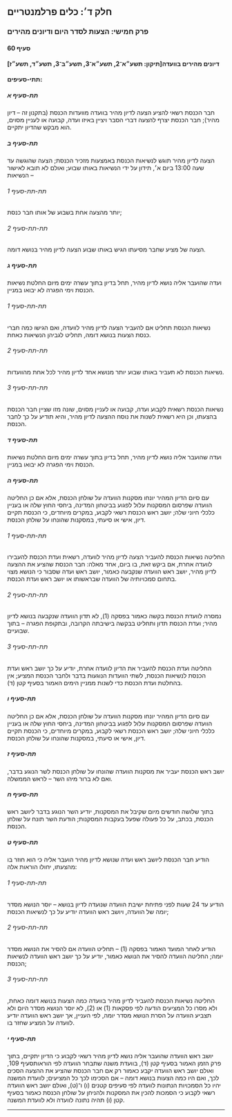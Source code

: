 ## חלק ד׳: כלים פרלמנטריים

### פרק חמישי: הצעות לסדר היום ודיונים מהירים

#### סעיף 60

**דיונים מהירים בוועדה[תיקון: תשע״א־2, תשע״א־3, תשע״ב־3, תשע״ד, תשע״ז]**



#### תתי-סעיפים:

##### תת-סעיף א

חבר הכנסת 
רשאי להציע הצעה לדיון מהיר בוועדה מוועדות הכנסת (בתקנון זה – דיון מהיר);
 חבר הכנסת יצרף להצעה דברי הסבר ויציין באיזו ועדה, קבועה או לעניין 
מסוים, הוא מבקש שהדיון יתקיים.

##### תת-סעיף ב

הצעה לדיון
 מהיר תוגש לנשיאות הכנסת באמצעות מזכיר הכנסת; הצעה שהוגשה עד שעה 13:00 
ביום א׳, תידון על ידי הנשיאות באותו שבוע; ואולם לא תובא לאישור הנשיאות –

###### תת-תת-סעיף 1

יותר מהצעה אחת בשבוע של אותו חבר כנסת;

###### תת-תת-סעיף 2

הצעה של מציע שחבר מסיעתו הגיש באותו שבוע הצעה לדיון מהיר בנושא דומה.

##### תת-סעיף ג

ועדה שהועבר אליה נושא לדיון מהיר, תחל בדיון בתוך עשרה ימים מיום החלטת נשיאות הכנסת וימי הפגרה לא יבואו במניין.

###### תת-תת-סעיף 1

נשיאות הכנסת תחליט אם להעביר הצעה לדיון מהיר לוועדה, ואם הגישו כמה חברי כנסת הצעות בנושא דומה, תחליט לגביהן הנשיאות כאחת.

###### תת-תת-סעיף 2

נשיאות הכנסת לא תעביר באותו שבוע יותר מנושא אחד לדיון מהיר לכל אחת מהוועדות.

###### תת-תת-סעיף 3

נשיאות 
הכנסת רשאית לקבוע ועדה, קבועה או לעניין מסוים, שונה מזו שציין חבר הכנסת 
בהצעתו, וכן היא רשאית לשנות את נוסח ההצעה לדיון מהיר, והיא תודיע על כך 
לחבר הכנסת.

##### תת-סעיף ד

ועדה שהועבר אליה נושא לדיון מהיר, תחל בדיון בתוך עשרה ימים מיום החלטת נשיאות הכנסת וימי הפגרה לא יבואו במניין.

##### תת-סעיף ה

עם סיום 
הדיון המהיר יונחו מסקנות הוועדה על שולחן הכנסת, אלא אם כן החליטה הוועדה 
שפרסום המסקנות עלול לפגוע בביטחון המדינה, ביחסי החוץ שלה או בעניין כלכלי
 חיוני שלה; יושב ראש הכנסת רשאי לקבוע, במקרים מיוחדים, כי הכנסת תקיים 
דיון, אישי או סיעתי, במסקנות שהונחו על שולחן הכנסת.

###### תת-תת-סעיף 1

החליטה נשיאות הכנסת להעביר הצעה לדיון מהיר לוועדה, רשאית ועדת הכנסת 
להעבירו לוועדה אחרת, אם ביקש זאת, בו ביום, אחד מאלה: חבר הכנסת שהציע את 
ההצעה לדיון מהיר, יושב ראש הוועדה שנקבעה כאמור, יושב ראש ועדה שסבור כי 
הנושא מצוי בתחום סמכויותיה של הוועדה שבראשותו או יושב ראש ועדת הכנסת.

###### תת-תת-סעיף 2

נמסרה 
לוועדת הכנסת בקשה כאמור בפסקה (1), לא תדון הוועדה שנקבעה בנושא לדיון 
מהיר; ועדת הכנסת תדון ותחליט בבקשה בישיבתה הקרובה, ובתקופת הפגרה – בתוך 
שבועיים.

###### תת-תת-סעיף 3

החליטה 
ועדת הכנסת להעביר את הדיון לוועדה אחרת, יודיע על כך יושב ראש ועדת הכנסת 
לנשיאות הכנסת, לשתי הוועדות הנוגעות בדבר ולחבר הכנסת המציע; אין בהחלטת 
ועדת הכנסת כדי לשנות ממניין הימים האמור בסעיף קטן (ד).

##### תת-סעיף ו

עם סיום 
הדיון המהיר יונחו מסקנות הוועדה על שולחן הכנסת, אלא אם כן החליטה הוועדה 
שפרסום המסקנות עלול לפגוע בביטחון המדינה, ביחסי החוץ שלה או בעניין כלכלי
 חיוני שלה; יושב ראש הכנסת רשאי לקבוע, במקרים מיוחדים, כי הכנסת תקיים 
דיון, אישי או סיעתי, במסקנות שהונחו על שולחן הכנסת.

##### תת-סעיף ז

יושב ראש הכנסת יעביר את מסקנות הוועדה שהונחו על שולחן הכנסת לשר הנוגע בדבר, ואם לא ברור מיהו השר – לראש הממשלה.

##### תת-סעיף ח

בתוך שלושה
 חודשים מיום שקיבל את המסקנות, יודיע השר הנוגע בדבר ליושב ראש הכנסת, 
בכתב, על כל פעולה שפעל בעקבות המסקנות; הודעת השר תונח על שולחן הכנסת.

##### תת-סעיף ט

הודיע חבר הכנסת ליושב ראש ועדה שנושא לדיון מהיר הועבר אליה כי הוא חוזר בו מהצעתו, יחולו הוראות אלה:

###### תת-תת-סעיף 1

הודיע עד 
24 שעות לפני פתיחת ישיבת הוועדה שנועדה לדיון בנושא – יוסר הנושא מסדר 
יומה של הוועדה, ויושב ראש הוועדה יודיע על כך לנשיאות הכנסת;

###### תת-תת-סעיף 2

הודיע לאחר
 המועד האמור בפסקה (1) – תחליט הוועדה אם להסיר את הנושא מסדר יומה; 
החליטה הוועדה להסיר את הנושא כאמור, יודיע על כך יושב ראש הוועדה לנשיאות 
הכנסת;

###### תת-תת-סעיף 3

החליטה 
נשיאות הכנסת להעביר לדיון מהיר בוועדה כמה הצעות בנושא דומה כאחת, ולא 
מסרו כל המציעים הודעה לפי פסקאות (1) או (2), לא יוסר הנושא מסדר היום ולא
 תצביע הוועדה על הסרת הנושא מסדר יומה, לפי העניין, אך יושב ראש הוועדה 
יודיע לוועדה על המציע שחזר בו.

##### תת-סעיף י

יושב ראש 
הוועדה שהועבר אליה נושא לדיון מהיר רשאי לקבוע כי הדיון יתקיים, בתוך פרק 
הזמן האמור בסעיף קטן (ד), בוועדת משנה שתבחר הוועדה לפי הוראותסעיף 109,
 ואולם יושב ראש הוועדה יקבע כאמור רק אם חבר הכנסת שהציע את ההצעה הסכים 
לכך, ואם היו כמה הצעות בנושא דומה – אם הסכימו לכך כל המציעים; לוועדת 
המשנה יהיו כל הסמכויות הנתונות לוועדה לפי סעיפים קטנים (ו) ו־(ט), ואולם 
יושב ראש הוועדה רשאי לקבוע כי הסמכות להכין את המסקנות ולהניחן על שולחן 
הכנסת כאמור בסעיף קטן (ו) תהיה נתונה לוועדה ולא לוועדת המשנה.

----


